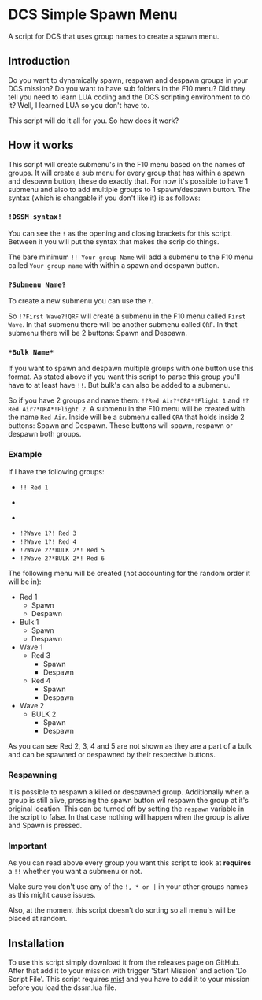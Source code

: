 # DCS Simple Spawn Menu
A script for DCS that uses group names to create a spawn menu.

## Introduction
Do you want to dynamically spawn, respawn and despawn groups in your DCS mission? Do you want to have sub folders in the F10 menu? Did they tell you need to learn LUA coding and the DCS scripting environment to do it? Well, I learned LUA so you don't have to.

This script will do it all for you. So how does it work?

## How it works
This script will create submenu's in the F10 menu based on the names of groups. It will create a sub menu for every group that has within a spawn and despawn button, these do exactly that. For now it's possible to have 1 submenu and also to add multiple groups to 1 spawn/despawn button. The syntax (which is changable if you don't like it) is as follows:

### ```!DSSM syntax!```
You can see the ```!``` as the opening and closing brackets for this script. Between it you will put the syntax that makes the scrip do things. 

The bare minimum ```!! Your group Name``` will add a submenu to the F10 menu called ```Your group name``` with within a spawn and despawn button.

### ```?Submenu Name?```
To create a new submenu you can use the ```?```. 

So ```!?First Wave?!QRF``` will create a submenu in the F10 menu called ```First Wave```. In that submenu there will be another submenu called ```QRF```. In that submenu there will be 2 buttons: Spawn and Despawn.


### ```*Bulk Name*```
If you want to spawn and despawn multiple groups with one button use this format. As stated above if you want this script to parse this group you'll have to at least have ```!!```. But bulk's can also be added to a submenu. 

So if you have 2 groups and name them: ```!?Red Air?*QRA*!Flight 1``` and ```!?Red Air?*QRA*!Flight 2```. A submenu in the F10 menu will be created with the name ```Red Air```. Inside will be a submenu called ```QRA``` that holds inside 2 buttons: Spawn and Despawn. These buttons will spawn, respawn or despawn both groups.

### Example
If I have the following groups:

- ```!! Red 1```
- ```!*Bulk 1*! Red 2
- ```!*Bulk 1*! Red 3
- ```!?Wave 1?! Red 3```
- ```!?Wave 1?! Red 4```
- ```!?Wave 2?*BULK 2*! Red 5```
- ```!?Wave 2?*BULK 2*! Red 6```

The following menu will be created (not accounting for the random order it will be in):

- Red 1
  - Spawn
  - Despawn
- Bulk 1
  - Spawn
  - Despawn
- Wave 1
  - Red 3
    - Spawn 
    - Despawn
  - Red 4
    - Spawn 
    - Despawn
- Wave 2
  - BULK 2
    - Spawn
    - Despawn

As you can see Red 2, 3, 4 and 5 are not shown as they are a part of a bulk and can be spawned or despawned by their respective buttons.

### Respawning
It is possible to respawn a killed or despawned group. Additionally when a group is still alive, pressing the spawn button wil respawn the group at it's original location. This can be turned off by setting the ```respawn``` variable in the script to false. In that case nothing will happen when the group is alive and Spawn is pressed.

### Important
As you can read above every group you want this script to look at **requires** a ```!!``` whether you want a submenu or not.

Make sure you don't use any of the ```!, * or |``` in your other groups names as this might cause issues.

Also, at the moment this script doesn't do sorting so all menu's will be placed at random.

## Installation
To use this script simply download it from the releases page on GitHub. After that add it to your mission with trigger 'Start Mission' and action 'Do Script File'. This script requires [mist](https://github.com/mrSkortch/MissionScriptingTools) and you have to add it to your mission before you load the dssm.lua file.


